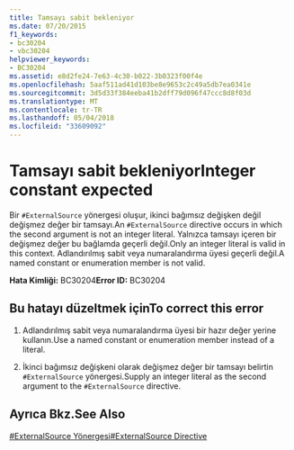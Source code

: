 ```yaml
---
title: Tamsayı sabit bekleniyor
ms.date: 07/20/2015
f1_keywords:
- bc30204
- vbc30204
helpviewer_keywords:
- BC30204
ms.assetid: e8d2fe24-7e63-4c30-b022-3b0323f00f4e
ms.openlocfilehash: 5aaf511ad41d103be8e9653c2c49a5db7ea0341e
ms.sourcegitcommit: 3d5d33f384eeba41b2dff79d096f47ccc8d8f03d
ms.translationtype: MT
ms.contentlocale: tr-TR
ms.lasthandoff: 05/04/2018
ms.locfileid: "33609092"
---
```

# <a name="integer-constant-expected"></a><span data-ttu-id="ae7bb-102">Tamsayı sabit bekleniyor</span><span class="sxs-lookup"><span data-stu-id="ae7bb-102">Integer constant expected</span></span>
<span data-ttu-id="ae7bb-103">Bir `#ExternalSource` yönergesi oluşur, ikinci bağımsız değişken değil değişmez değer bir tamsayı.</span><span class="sxs-lookup"><span data-stu-id="ae7bb-103">An `#ExternalSource` directive occurs in which the second argument is not an integer literal.</span></span> <span data-ttu-id="ae7bb-104">Yalnızca tamsayı içeren bir değişmez değer bu bağlamda geçerli değil.</span><span class="sxs-lookup"><span data-stu-id="ae7bb-104">Only an integer literal is valid in this context.</span></span> <span data-ttu-id="ae7bb-105">Adlandırılmış sabit veya numaralandırma üyesi geçerli değil.</span><span class="sxs-lookup"><span data-stu-id="ae7bb-105">A named constant or enumeration member is not valid.</span></span>  
  
 <span data-ttu-id="ae7bb-106">**Hata Kimliği:** BC30204</span><span class="sxs-lookup"><span data-stu-id="ae7bb-106">**Error ID:** BC30204</span></span>  
  
## <a name="to-correct-this-error"></a><span data-ttu-id="ae7bb-107">Bu hatayı düzeltmek için</span><span class="sxs-lookup"><span data-stu-id="ae7bb-107">To correct this error</span></span>  
  
1.  <span data-ttu-id="ae7bb-108">Adlandırılmış sabit veya numaralandırma üyesi bir hazır değer yerine kullanın.</span><span class="sxs-lookup"><span data-stu-id="ae7bb-108">Use a named constant or enumeration member instead of a literal.</span></span>  
  
2.  <span data-ttu-id="ae7bb-109">İkinci bağımsız değişkeni olarak değişmez değer bir tamsayı belirtin `#ExternalSource` yönergesi.</span><span class="sxs-lookup"><span data-stu-id="ae7bb-109">Supply an integer literal as the second argument to the `#ExternalSource` directive.</span></span>  
  
## <a name="see-also"></a><span data-ttu-id="ae7bb-110">Ayrıca Bkz.</span><span class="sxs-lookup"><span data-stu-id="ae7bb-110">See Also</span></span>  
 [<span data-ttu-id="ae7bb-111">#ExternalSource Yönergesi</span><span class="sxs-lookup"><span data-stu-id="ae7bb-111">#ExternalSource Directive</span></span>](../../visual-basic/language-reference/directives/externalsource-directive.md)
